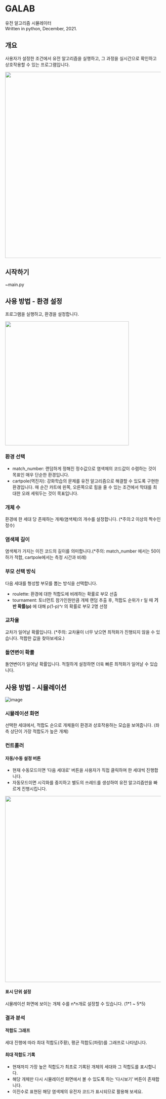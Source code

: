 # GALAB
유전 알고리즘 시뮬레이터  
Written in python, December, 2021.

## 개요
사용자가 설정한 조건에서 유전 알고리즘을 실행하고, 그 과정을 실시간으로 확인하고 상호작용할 수 있는 프로그램입니다.
<p align = center>
<img src=https://user-images.githubusercontent.com/99002885/156882261-2cf50b93-ab53-4ef2-97e3-bfd700c755a0.gif width = 600>
</p>


## 시작하기
~main.py

## 사용 방법 - 환경 설정
프로그램을 실행하고, 환경을 설정합니다.  
<p>
<img src=https://user-images.githubusercontent.com/99002885/156882987-2237ca31-5449-49bf-8b48-6121be91f618.PNG width = 400>
</p>

### 환경 선택
- match_number: 랜덤하게 정해진 정수값으로 염색체의 코드값이 수렴하는 것이 목표인 매우 단순한 환경입니다.
- cartpole(역진자): 강화학습의 문제를 유전 알고리즘으로 해결할 수 있도록 구현한 환경입니다. 매 순간 카트에 왼쪽, 오른쪽으로 힘을 줄 수 있는 조건에서 막대를 최대한 오래 세워두는 것이 목표입니다.

### 개체 수
환경에 한 세대 당 존재하는 개체(염색체)의 개수를 설정합니다. (*주의:2 이상의 짝수인 정수)

### 염색체 길이
염색체가 가지는 이진 코드의 길이를 의미합니다.(*주의: match_number 에서는 50이하가 적합, cartpole에서는 측정 시간과 비례)

### 부모 선택 방식
다음 세대를 형성할 부모를 뽑는 방식을 선택합니다.
- roulette: 환경에 대한 적합도에 비례하는 확률로 부모 선출
- tournament: 토너먼트 참가인원만큼 개체 랜덤 추출 후, 적합도 순위가 r 일 때 **기반 확률(p)** 에 대해 p(1-p)^r 의 확률로 부모 2명 선정

### 교차율
교차가 일어날 확률입니다. (*주의: 교차율이 너무 낮으면 최적화가 진행되지 않을 수 있습니다. 적합한 값을 찾아보세요.)

### 돌연변이 확률 
돌연변이가 일어날 확률입니다. 적절하게 설정하면 더욱 빠른 최적화가 일어날 수 있습니다.

## 사용 방법 - 시뮬레이션
![image](https://user-images.githubusercontent.com/99002885/156795779-a61ffa76-2d99-4098-8c5c-cc59a32fbb5f.png)

### 시뮬레이션 화면
선택한 세대에서, 적합도 순으로 개체들이 환경과 상호작용하는 모습을 보여줍니다. (좌측 상단이 가장 적합도가 높은 개체)
### 컨트롤러
#### 자동/수동 설정 버튼
- 현재 수동모드이면 ‘다음 세대로’ 버튼을 사용자가 직접 클릭하며 한 세대씩 진행합니다.
- 자동모드이면 시각화를 중지하고 별도의 쓰레드를 생성하여 유전 알고리즘만을 빠르게 진행시킵니다.  
<p align>
<img src=https://user-images.githubusercontent.com/99002885/156882808-5a1522ec-34e0-4477-86c7-b207d605b8f1.gif width = 600>
</p>

#### 표시 단위 설정
시뮬레이션 화면에 보이는 개체 수를 n\*n개로 설정할 수 있습니다. (1\*1 ~ 5\*5)

### 결과 분석
#### 적합도 그래프
세대 진행에 따라 최대 적합도(주황), 평균 적합도(파랑)를 그래프로 나타냅니다.
#### 최대 적합도 기록
- 현재까지 가장 높은 적합도가 최초로 기록된 개체의 세대와 그 적합도를 표시합니다. 
- 해당 개체만 다시 시뮬레이션 화면에서 볼 수 있도록 하는 ‘다시보기’ 버튼이 존재합니다. 
- 이진수로 표현된 해당 염색체의 유전자 코드가 표시되므로 활용해 보세요.

